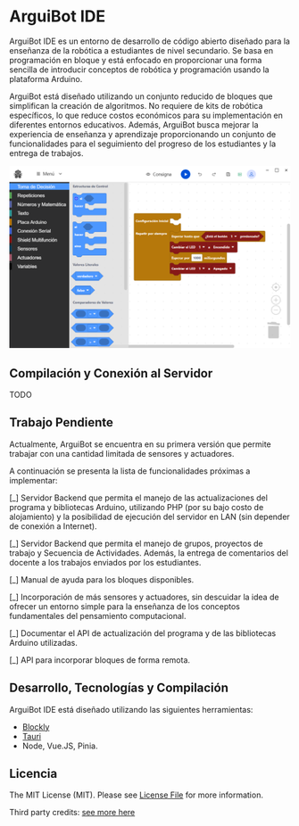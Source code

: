 # ArguiBot IDE
ArguiBot IDE es un entorno de desarrollo de código abierto diseñado para la enseñanza de la robótica a estudiantes de nivel secundario. Se basa en programación en bloque y está enfocado en proporcionar una forma sencilla de introducir conceptos de robótica y programación usando la plataforma Arduino. 

ArguiBot está diseñado utilizando un conjunto reducido de bloques que simplifican la creación de algoritmos. No requiere de kits de robótica específicos, lo que reduce costos económicos para su implementación en diferentes entornos educativos. Además, ArguiBot busca mejorar la experiencia de enseñanza y aprendizaje proporcionando un conjunto de funcionalidades para el seguimiento del progreso de los estudiantes y la entrega de trabajos.

![Captura de pantalla de la interfaz de ArguiBot, se visualiza la paleta de bloques disponibles y un ejemplo de algoritmo.](./docs/UI.png)

## Compilación y Conexión al Servidor
TODO

## Trabajo Pendiente
Actualmente, ArguiBot se encuentra en su primera versión que permite trabajar con una cantidad limitada de sensores y actuadores. 

A continuación se presenta la lista de funcionalidades próximas a implementar: 

[_] Servidor Backend que permita el manejo de las actualizaciones del programa y bibliotecas Arduino, utilizando PHP (por su bajo costo de alojamiento) y la posibilidad de ejecución del servidor en LAN (sin depender de conexión a Internet).

[_] Servidor Backend que permita el manejo de grupos, proyectos de trabajo y Secuencia de Actividades. Además, la entrega de comentarios del docente a los trabajos enviados por los estudiantes.

[_] Manual de ayuda para los bloques disponibles.

[_] Incorporación de más sensores y actuadores, sin descuidar la idea de ofrecer un entorno simple para la enseñanza de los conceptos fundamentales del pensamiento computacional. 

[_] Documentar el API de actualización del programa y de las bibliotecas Arduino utilizadas.

[_] API para incorporar bloques de forma remota.


## Desarrollo, Tecnologías y Compilación 
ArguiBot IDE está diseñado utilizando las siguientes herramientas:

- [Blockly](https://github.com/google/blockly)
- [Tauri](https://tauri.app/)
- Node, Vue.JS, Pinia.

## Licencia
The MIT License (MIT). Please see [License File](./LICENSE) for more information.

Third party credits: [see more here](./docs/thirdPartyLicenses.txt)